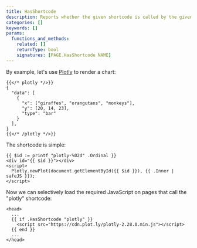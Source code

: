 ```yaml
---
title: HasShortcode
description: Reports whether the given shortcode is called by the given page.
categories: []
keywords: []
params:
  functions_and_methods:
    related: []
    returnType: bool
    signatures: [PAGE.HasShortcode NAME]
---
```


By example, let's use [Plotly] to render a chart:

[Plotly]: https://plotly.com/javascript/

```text {file="content/example.md"}
{{</* plotly */>}}
{
  "data": [
    {
      "x": ["giraffes", "orangutans", "monkeys"],
      "y": [20, 14, 23],
      "type": "bar"
    }
  ],
}
{{</* /plotly */>}}
```

The shortcode is simple:

```go-html-template {file="layouts/shortcodes/plotly.html"}
{{ $id := printf "plotly-%02d" .Ordinal }}
<div id="{{ $id }}"></div>
<script>
  Plotly.newPlot(document.getElementById({{ $id }}), {{ .Inner | safeJS }});
</script>
```

Now we can selectively load the required JavaScript on pages that call the "plotly" shortcode:

```go-html-template {file="layouts/_default/baseof.html"}
<head>
  ...
  {{ if .HasShortcode "plotly" }}
    <script src="https://cdn.plot.ly/plotly-2.28.0.min.js"></script>
  {{ end }}
  ...
</head>
```
